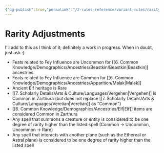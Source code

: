 ```yaml
---
{"dg-publish":true,"permalink":"/2-rules-reference/variant-rules/rarity-adjustments/","noteIcon":""}
---
```


# Rarity Adjustments

I'll add to this as I think of it; definitely a work in progress. When in doubt, just ask :) 

- Feats related to Fey Influence are Uncommon for [[6. Common Knowledge/Demographics/Ancestries/Beastkin/Beastkin\|Beastkin]] ancestries  
- Feats related to Fey Influence are Common for [[6. Common Knowledge/Demographics/Ancestries/Apparition/Malak\|Malak]] 
- Ancient Elf heritage is Rare 
- [[7. Scholarly Details/Arts & Culture/Languages/Vergehen\|Vergehen]] is Common in Zarthura (but does not replace [[7. Scholarly Details/Arts & Culture/Languages/Veretian\|Veretian]] as "Common") 
- [[6. Common Knowledge/Demographics/Ancestries/Elf\|Elf]] items are considered Common in Zarthura
- Any spell that summons a creature or entity is considered to be one degree of rarity higher than the listed spell (Common -> Uncommon, Uncommon -> Rare)
- Any spell that interacts with another plane (such as the Ethereal or Astral plane) is considered to be one degree of rarity higher than the listed spell